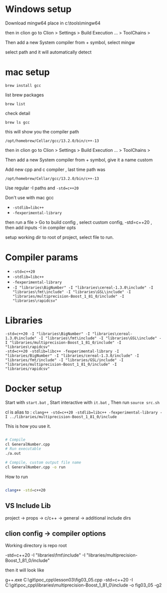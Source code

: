 # Windows setup 

Download mingw64 place in c:\tools\mingw64

 then in clion go to Clion > Settings > Build Execution ... > ToolChains >

Then add a new System compiler from + symbol, select mingw

select path and it will automatically detect 

# mac setup

`brew install gcc`

list brew packages

`brew list`

check detail 

`brew ls gcc`

this will show you the compiler path

`/opt/homebrew/Cellar/gcc/13.2.0/bin/c++-13`

then in clion go to Clion > Settings > Build Execution ... > ToolChains > 

Then add a new System compiler from + symbol, give it a name custom

Add new cpp and c compiler , last time path was

`/opt/homebrew/Cellar/gcc/13.2.0/bin/c++-13`

Use regular -I paths and `-std=c++20`

Don't use with mac gcc 
- `-stdlib=libc++`
- `-fexperimental-library`

then run a file > Go to build config , select custom config, -std=c++20 , then add inputs -I in compiler opts

setup working dir to root of project, select file to run. 

# Compiler params

- `-std=c++20`
- `-stdlib=libc++`
- `-fexperimental-library`
- `-I "libraries\BigNumber" -I "libraries\cereal-1.3.0\include" -I "libraries\fmt\include" -I "libraries\GSL\include" -I "libraries/multiprecision-Boost_1_81_0/include" -I "libraries\rapidcsv"`

# Libraries

```
-std=c++20 -I "libraries\BigNumber" -I "libraries\cereal-1.3.0\include" -I "libraries\fmt\include" -I "libraries\GSL\include" -I "libraries/multiprecision-Boost_1_81_0/include" -I "libraries\rapidcsv"
-std=c++20 -stdlib=libc++ -fexperimental-library -I "libraries/BigNumber" -I "libraries/cereal-1.3.0/include" -I "libraries/fmt/include" -I "libraries/GSL/include" -I "libraries/multiprecision-Boost_1_81_0/include" -I "libraries/rapidcsv"
```



# Docker setup 
Start with `start.bat`
, Start interactive with `it.bat`
, Then run `source src.sh`


cl is alias to : `clang++ -std=c++20 -stdlib=libc++ -fexperimental-library -I ../libraries/multiprecision-Boost_1_81_0/include` 

This is how you use it.

```bash

# Compile
cl GeneralNumber.cpp
# Run executable
./a.out  

# Compile, custom output file name
cl GeneralNumber.cpp -o run


```


How to run

```bash

clang++ -std=c++20

```

## VS Include Lib
project -> props -> c/c++ -> general -> additional include dirs



## clion config -> compiler options

Working directory is repo root

-std=c++20 -I "libraries\fmt\include" -I "libraries/multiprecision-Boost_1_81_0/include"

then it will look like  


g++.exe C:\git\poc_cpp\lesson03\fig03_05.cpp -std=c++20 -I C:\git\poc_cpp\libraries\multiprecision-Boost_1_81_0\include -o fig03_05 -g2



